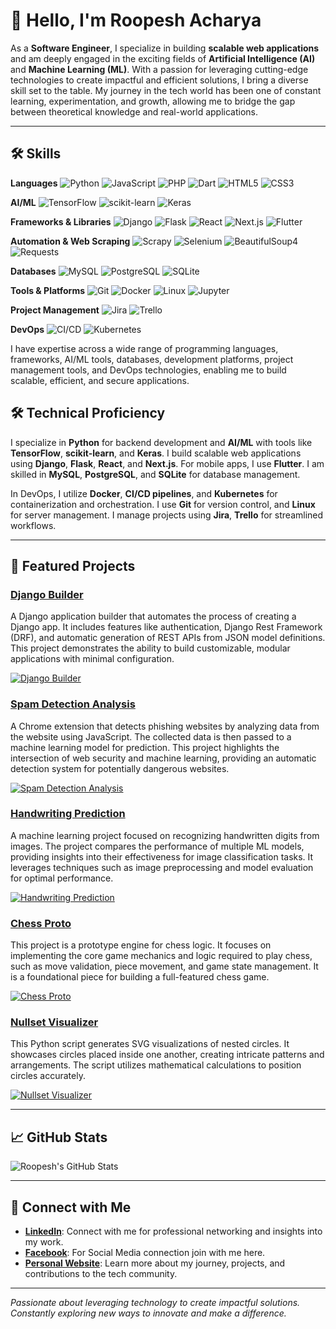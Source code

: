 # 👋 Hello, I'm Roopesh Acharya

As a **Software Engineer**, I specialize in building **scalable web applications** and am deeply engaged in the exciting fields of **Artificial Intelligence (AI)** and **Machine Learning (ML)**. With a passion for leveraging cutting-edge technologies to create impactful and efficient solutions, I bring a diverse skill set to the table. My journey in the tech world has been one of constant learning, experimentation, and growth, allowing me to bridge the gap between theoretical knowledge and real-world applications.

---

## 🛠️ **Skills**

**Languages** ![Python](https://img.shields.io/badge/-Python-3776AB?style=flat&logo=python&logoColor=white)  ![JavaScript](https://img.shields.io/badge/-JavaScript-F7DF1E?style=flat&logo=javascript&logoColor=black)  ![PHP](https://img.shields.io/badge/-PHP-777BB4?style=flat&logo=php&logoColor=white) ![Dart](https://img.shields.io/badge/-Dart-2776AB?style=flat&logo=dart&logoColor=white)  ![HTML5](https://img.shields.io/badge/-HTML5-E34F26?style=flat&logo=html5&logoColor=white)  ![CSS3](https://img.shields.io/badge/-CSS3-1572B6?style=flat&logo=css3&logoColor=white)

**AI/ML**   ![TensorFlow](https://img.shields.io/badge/-TensorFlow-FF6F00?style=flat&logo=tensorflow&logoColor=white)   ![scikit-learn](https://img.shields.io/badge/-scikit--learn-F7931E?style=flat&logo=scikit-learn&logoColor=white)   ![Keras](https://img.shields.io/badge/-Keras-D00000?style=flat&logo=keras&logoColor=white)

**Frameworks & Libraries**  ![Django](https://img.shields.io/badge/-Django-092E20?style=flat&logo=django&logoColor=white)   ![Flask](https://img.shields.io/badge/-Flask-000000?style=flat&logo=flask&logoColor=white)   ![React](https://img.shields.io/badge/-React-61DAFB?style=flat&logo=react&logoColor=black)   ![Next.js](https://img.shields.io/badge/-Next.js-000000?style=flat&logo=next.js&logoColor=white)   ![Flutter](https://img.shields.io/badge/-Flutter-02569B?style=flat&logo=flutter&logoColor=white)


**Automation & Web Scraping**
![Scrapy](https://img.shields.io/badge/-Scrapy-1F2536?style=flat&logo=scrapy&logoColor=white) ![Selenium](https://img.shields.io/badge/-Selenium-43B02A?style=flat&logo=selenium&logoColor=white)  ![BeautifulSoup4](https://img.shields.io/badge/-BeautifulSoup4-9C4B2C?style=flat&logo=beautifulsoup&logoColor=white) ![Requests](https://img.shields.io/badge/-Requests-FF4A3B?style=flat&logo=requests&logoColor=white)

**Databases**  ![MySQL](https://img.shields.io/badge/-MySQL-4479A1?style=flat&logo=mysql&logoColor=white)  ![PostgreSQL](https://img.shields.io/badge/-PostgreSQL-336791?style=flat&logo=postgresql&logoColor=white)  ![SQLite](https://img.shields.io/badge/-SQLite-003B57?style=flat&logo=sqlite&logoColor=white)

**Tools & Platforms**  ![Git](https://img.shields.io/badge/-Git-F05032?style=flat&logo=git&logoColor=white)  ![Docker](https://img.shields.io/badge/-Docker-2496ED?style=flat&logo=docker&logoColor=white)   ![Linux](https://img.shields.io/badge/-Linux-FCC624?style=flat&logo=linux&logoColor=black)  ![Jupyter](https://img.shields.io/badge/-Jupyter-F37626?style=flat&logo=jupyter&logoColor=white) 

**Project Management**  ![Jira](https://img.shields.io/badge/-Jira-0052CC?style=flat&logo=jira&logoColor=white)  ![Trello](https://img.shields.io/badge/-Trello-0052CC?style=flat&logo=trello&logoColor=white)  

**DevOps**  ![CI/CD](https://img.shields.io/badge/-CI/CD-1D9EE4?style=flat&logo=github-actions&logoColor=white)   ![Kubernetes](https://img.shields.io/badge/-Kubernetes-326CE5?style=flat&logo=kubernetes&logoColor=white)  

I have expertise across a wide range of programming languages, frameworks, AI/ML tools, databases, development platforms, project management tools, and DevOps technologies, enabling me to build scalable, efficient, and secure applications.

## 🛠️ **Technical Proficiency**

I specialize in **Python** for backend development and **AI/ML** with tools like **TensorFlow**, **scikit-learn**, and **Keras**. I build scalable web applications using **Django**, **Flask**, **React**, and **Next.js**. For mobile apps, I use **Flutter**. I am skilled in **MySQL**, **PostgreSQL**, and **SQLite** for database management.

In DevOps, I utilize **Docker**, **CI/CD pipelines**, and **Kubernetes** for containerization and orchestration. I use **Git** for version control, and **Linux** for server management. I manage projects using **Jira**, **Trello** for streamlined workflows.

---

## 📌 **Featured Projects**
### [Django Builder](https://github.com/roopeshach/django-builder)
A Django application builder that automates the process of creating a Django app. It includes features like authentication, Django Rest Framework (DRF), and automatic generation of REST APIs from JSON model definitions. This project demonstrates the ability to build customizable, modular applications with minimal configuration.

[![Django Builder](https://github-readme-stats.vercel.app/api/pin/?username=roopeshach&repo=django-builder&theme=radical)](https://github.com/roopeshach/django-builder)

### [Spam Detection Analysis](https://github.com/roopeshach/spam_detection_analysis)
A Chrome extension that detects phishing websites by analyzing data from the website using JavaScript. The collected data is then passed to a machine learning model for prediction. This project highlights the intersection of web security and machine learning, providing an automatic detection system for potentially dangerous websites.

[![Spam Detection Analysis](https://github-readme-stats.vercel.app/api/pin/?username=roopeshach&repo=spam_detection_analysis&theme=radical)](https://github.com/roopeshach/spam_detection_analysis)


### [Handwriting Prediction](https://github.com/roopeshach/handwriting_prediction)
A machine learning project focused on recognizing handwritten digits from images. The project compares the performance of multiple ML models, providing insights into their effectiveness for image classification tasks. It leverages techniques such as image preprocessing and model evaluation for optimal performance.

[![Handwriting Prediction](https://github-readme-stats.vercel.app/api/pin/?username=roopeshach&repo=handwriting_prediction&theme=radical)](https://github.com/roopeshach/handwriting_prediction)

### [Chess Proto](https://github.com/roopeshach/chess)
This project is a prototype engine for chess logic. It focuses on implementing the core game mechanics and logic required to play chess, such as move validation, piece movement, and game state management. It is a foundational piece for building a full-featured chess game.

[![Chess Proto](https://github-readme-stats.vercel.app/api/pin/?username=roopeshach&repo=chess&theme=radical)](https://github.com/roopeshach/chess)

### [Nullset Visualizer](https://github.com/roopeshach/nullset-visualizer)
This Python script generates SVG visualizations of nested circles. It showcases circles placed inside one another, creating intricate patterns and arrangements. The script utilizes mathematical calculations to position circles accurately.

[![Nullset Visualizer](https://github-readme-stats.vercel.app/api/pin/?username=roopeshach&repo=nullset-visualizer&theme=radical)](https://github.com/roopeshach/nullset-visualizer)


---

## 📈 **GitHub Stats**

![Roopesh's GitHub Stats](https://github-readme-stats.vercel.app/api?username=roopeshach&show_icons=true&theme=radical)

---

## 🤝 **Connect with Me**

- **[LinkedIn](https://www.linkedin.com/in/roopesh-acharya-b5a987228/)**: Connect with me for professional networking and insights into my work.
- **[Facebook](https://www.facebook.com/r00peshach/)**: For Social Media connection join with me here.
- **[Personal Website](https://roopeshacharya.com.np)**: Learn more about my journey, projects, and contributions to the tech community.

---

*Passionate about leveraging technology to create impactful solutions. Constantly exploring new ways to innovate and make a difference.*
